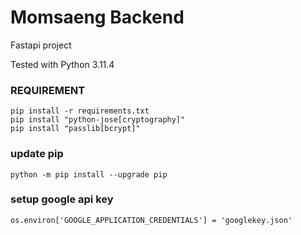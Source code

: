 # Momsaeng Backend

Fastapi project

Tested with Python 3.11.4


### REQUIREMENT
```
pip install -r requirements.txt
pip install "python-jose[cryptography]"
pip install "passlib[bcrypt]"
```

### update pip
```
python -m pip install --upgrade pip
```

### setup google api key
```os.environ['GOOGLE_APPLICATION_CREDENTIALS'] = 'googlekey.json'```